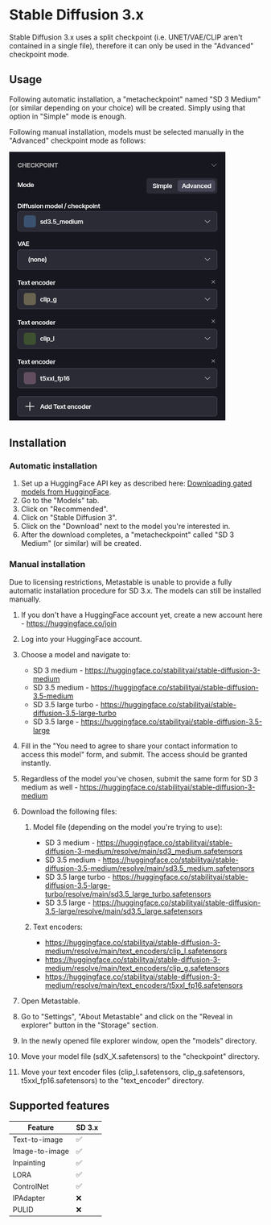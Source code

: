 # Stable Diffusion 3.x

Stable Diffusion 3.x uses a split checkpoint (i.e. UNET/VAE/CLIP aren't contained in a single file), therefore it can only be used in the "Advanced" checkpoint mode.

## Usage

Following automatic installation, a "metacheckpoint" named "SD 3 Medium" (or similar depending on your choice) will be created. Simply using that option in "Simple" mode is enough.

Following manual installation, models must be selected manually in the "Advanced" checkpoint mode as follows:

![Configuration](./assets/sd3.png)

## Installation

### Automatic installation

1. Set up a HuggingFace API key as described here: [Downloading gated models from HuggingFace](/guide/usage/model-management.html#huggingface).
2. Go to the "Models" tab.
3. Click on "Recommended".
4. Click on "Stable Diffusion 3".
5. Click on the "Download" next to the model you're interested in.
6. After the download completes, a "metacheckpoint" called "SD 3 Medium" (or similar) will be created.

### Manual installation

Due to licensing restrictions, Metastable is unable to provide a fully automatic installation procedure for SD 3.x. The models can still be installed manually.

1. If you don't have a HuggingFace account yet, create a new account here - https://huggingface.co/join
2. Log into your HuggingFace account.
3. Choose a model and navigate to:

   - SD 3 medium - https://huggingface.co/stabilityai/stable-diffusion-3-medium
   - SD 3.5 medium - https://huggingface.co/stabilityai/stable-diffusion-3.5-medium
   - SD 3.5 large turbo - https://huggingface.co/stabilityai/stable-diffusion-3.5-large-turbo
   - SD 3.5 large - https://huggingface.co/stabilityai/stable-diffusion-3.5-large

4. Fill in the "You need to agree to share your contact information to access this model" form, and submit. The access should be granted instantly.
5. Regardless of the model you've chosen, submit the same form for SD 3 medium as well - https://huggingface.co/stabilityai/stable-diffusion-3-medium
6. Download the following files:

   1. Model file (depending on the model you're trying to use):

      - SD 3 medium - https://huggingface.co/stabilityai/stable-diffusion-3-medium/resolve/main/sd3_medium.safetensors
      - SD 3.5 medium - https://huggingface.co/stabilityai/stable-diffusion-3.5-medium/resolve/main/sd3.5_medium.safetensors
      - SD 3.5 large turbo - https://huggingface.co/stabilityai/stable-diffusion-3.5-large-turbo/resolve/main/sd3.5_large_turbo.safetensors
      - SD 3.5 large - https://huggingface.co/stabilityai/stable-diffusion-3.5-large/resolve/main/sd3.5_large.safetensors

   2. Text encoders:
      - https://huggingface.co/stabilityai/stable-diffusion-3-medium/resolve/main/text_encoders/clip_l.safetensors
      - https://huggingface.co/stabilityai/stable-diffusion-3-medium/resolve/main/text_encoders/clip_g.safetensors
      - https://huggingface.co/stabilityai/stable-diffusion-3-medium/resolve/main/text_encoders/t5xxl_fp16.safetensors

7. Open Metastable.
8. Go to "Settings", "About Metastable" and click on the "Reveal in explorer" button in the "Storage" section.
9. In the newly opened file explorer window, open the "models" directory.
10. Move your model file (sdX_X.safetensors) to the "checkpoint" directory.
11. Move your text encoder files (clip_l.safetensors, clip_g.safetensors, t5xxl_fp16.safetensors) to the "text_encoder" directory.

## Supported features

| Feature        | SD 3.x |
| -------------- | ------ |
| Text-to-image  | ✅     |
| Image-to-image | ✅     |
| Inpainting     | ✅     |
| LORA           | ✅     |
| ControlNet     | ✅     |
| IPAdapter      | ❌     |
| PULID          | ❌     |
